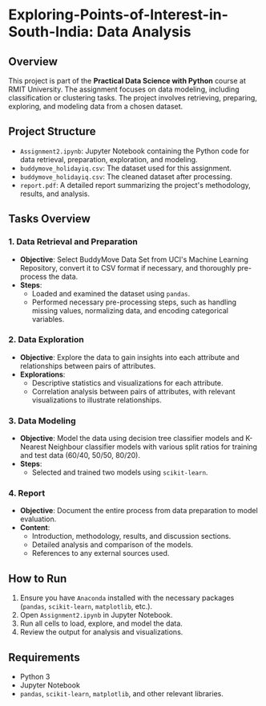 # Exploring-Points-of-Interest-in-South-India: Data Analysis

## Overview
This project is part of the **Practical Data Science with Python** course at RMIT University. The assignment focuses on data modeling, including classification or clustering tasks. The project involves retrieving, preparing, exploring, and modeling data from a chosen dataset.

## Project Structure
- `Assignment2.ipynb`: Jupyter Notebook containing the Python code for data retrieval, preparation, exploration, and modeling.
- `buddymove_holidayiq.csv`: The dataset used for this assignment.
- `buddymove_holidayiq.csv`: The cleaned dataset after processing.
- `report.pdf`: A detailed report summarizing the project's methodology, results, and analysis.

## Tasks Overview

### 1. Data Retrieval and Preparation
- **Objective**: Select BuddyMove Data Set from UCI's Machine Learning Repository, convert it to CSV format if necessary, and thoroughly pre-process the data.
- **Steps**:
  - Loaded and examined the dataset using `pandas`.
  - Performed necessary pre-processing steps, such as handling missing values, normalizing data, and encoding categorical variables.

### 2. Data Exploration
- **Objective**: Explore the data to gain insights into each attribute and relationships between pairs of attributes.
- **Explorations**:
  - Descriptive statistics and visualizations for each attribute.
  - Correlation analysis between pairs of attributes, with relevant visualizations to illustrate relationships.

### 3. Data Modeling
- **Objective**: Model the data using decision tree classifier models and K-Nearest Neighbour classifier models with various split ratios for training and test data (60/40, 50/50, 80/20).
- **Steps**:
  - Selected and trained two models using `scikit-learn`.

### 4. Report
- **Objective**: Document the entire process from data preparation to model evaluation.
- **Content**:
  - Introduction, methodology, results, and discussion sections.
  - Detailed analysis and comparison of the models.
  - References to any external sources used.

## How to Run
1. Ensure you have `Anaconda` installed with the necessary packages (`pandas`, `scikit-learn`, `matplotlib`, etc.).
2. Open `Assignment2.ipynb` in Jupyter Notebook.
3. Run all cells to load, explore, and model the data.
4. Review the output for analysis and visualizations.

## Requirements
- Python 3
- Jupyter Notebook
- `pandas`, `scikit-learn`, `matplotlib`, and other relevant libraries.
